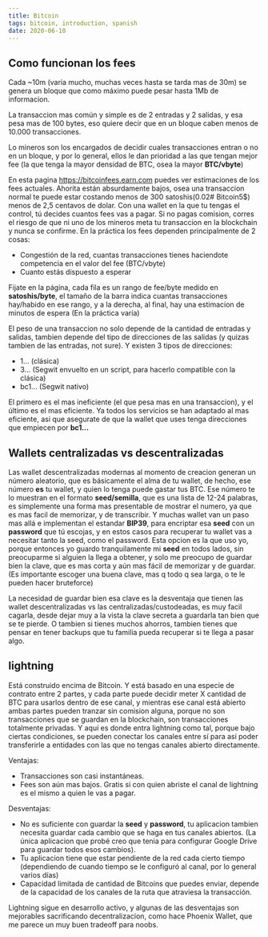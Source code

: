 ```yaml
---
title: Bitcoin
tags: bitcoin, introduction, spanish
date: 2020-06-10
---
```


## Como funcionan los fees

Cada ~10m (varia mucho, muchas veces hasta se tarda mas de 30m) se genera un bloque que como máximo puede pesar hasta 1Mb de informacion.

La transaccion mas común y simple es de 2 entradas y 2 salidas, y esa pesa mas de 100 bytes, eso quiere decir que en un bloque caben menos de 10.000 transacciones.

Lo mineros son los encargados de decidir cuales transacciones entran o no en un bloque, y por lo general, ellos le dan prioridad a las que tengan mejor fee (la que tenga la mayor densidad de BTC, osea la mayor **BTC/vbyte**)

En esta pagina <https://bitcoinfees.earn.com> puedes ver estimaciones de los fees actuales. Ahorita están absurdamente bajos, osea una transaccion normal te puede estar costando menos de 300 satoshis(0.02# Bitcoin5$) menos de 2,5 centavos de dolar. Con una wallet en la que tu tengas el control, tú decides cuantos fees vas a pagar. Si no pagas comision, corres el riesgo de que ni uno de los mineros meta tu transaccion en la blockchain y nunca se confirme. En la práctica los fees dependen principalmente de 2 cosas:

- Congestión de la red, cuantas transacciones tienes haciendote competencia en el valor del fee (BTC/vbyte)
- Cuanto estás dispuesto a esperar

Fijate en la página, cada fila es un rango de fee/byte medido en **satoshis/byte**, el tamaño de la barra indica cuantas transacciones hay/habido en ese rango, y a la derecha, al final, hay una estimacion de minutos de espera (En la práctica varía)

El peso de una transaccion no solo depende de la cantidad de entradas y salidas, tambien depende del tipo de direcciones de las salidas (y quizas tambien de las entradas, not sure). Y existen 3 tipos de direcciones:

- 1...  (clásica)
- 3...  (Segwit envuelto en un script, para hacerlo compatible con la clásica)
- bc1...    (Segwit nativo)

El primero es el mas ineficiente (el que pesa mas en una transaccion), y el último es el mas eficiente.
Ya todos los servicios se han adaptado al mas eficiente, asi que asegurate de que la wallet que uses tenga direcciones que empiecen por **bc1...**

## Wallets centralizadas vs descentralizadas

Las wallet descentralizadas modernas al momento de creacion generan un número aleatorio, que es básicamente el alma de tu wallet, de hecho, ese número **es** tu wallet, y quien lo tenga puede gastar tus BTC. Ese número te lo muestran en el formato **seed/semilla**, que es una lista de 12-24 palabras, es simplemente una forma mas presentable de mostrar el numero, ya que es mas facil de memorizar, y de transcribir.
Y muchas wallet van un paso mas allá e implementan el estandar **BIP39**, para encriptar esa **seed** con un **password** que tú escojas, y en estos casos para recuperar tu wallet vas a necesitar tanto la seed, como el password. Esta opcion es la que uso yo, porque entonces yo guardo tranquilamente mi **seed** en todos lados, sin preocuparme si alguien la llega a obtener, y solo me preocupo de guardar bien la clave, que es mas corta y aún mas fácil de memorizar y de guardar. (Es importante escoger una buena clave, mas q todo q sea larga, o te le pueden hacer bruteforce)

La necesidad de guardar bien esa clave es la desventaja que tienen las wallet descentralizadas vs las centralizadas/custodeadas, es muy facil cagarla, desde dejar muy a la vista la clave secreta a guardarla tan bien que se te pierde. O tambien si tienes muchos ahorros, tambien tienes que pensar en tener backups que tu familia pueda recuperar si te llega a pasar algo.

## lightning

Está construido encima de Bitcoin. Y está basado en una especie de contrato entre 2 partes, y cada parte puede decidir meter X cantidad de BTC para usarlos dentro de ese canal, y mientras ese canal está abierto ambas partes pueden tranzar sin comision alguna, porque no son transacciones que se guardan en la blockchain, son transacciones totalmente privadas.
Y aquí es donde entra lightning como tal, porque bajo ciertas condiciones, se pueden conectar los canales entre sí para así poder transferirle a entidades con las que no tengas canales abierto directamente.

Ventajas:

- Transacciones son casi instantáneas.
- Fees son aún mas bajos. Gratis si con quien abriste el canal de lightning es el mismo a quien le vas a pagar.

Desventajas:

- No es suficiente con guardar la **seed** y **password**, tu aplicacion tambien necesita guardar cada cambio que se haga en tus canales abiertos. (La única aplicacion que probé creo que tenia para configurar Google Drive para guardar todos esos cambios).
- Tu aplicacion tiene que estar pendiente de la red cada cierto tiempo (dependiendo de cuando tiempo se le configuró al canal, por lo general varios días)
- Capacidad limitada de cantidad de Bitcoins que puedes enviar, depende de la capacidad de los canales de la ruta que atraviesa la transacción.

Lightning sigue en desarrollo activo, y algunas de las desventajas son mejorables sacrificando decentralizacion, como hace Phoenix Wallet, que me parece un muy buen tradeoff para noobs.
